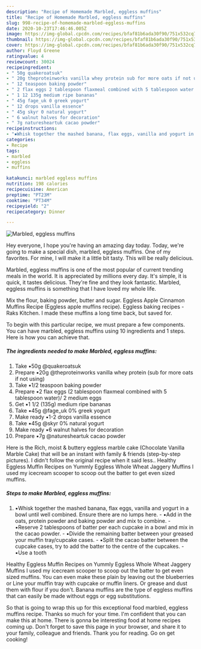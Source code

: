 ```yaml
---
description: "Recipe of Homemade Marbled, eggless muffins"
title: "Recipe of Homemade Marbled, eggless muffins"
slug: 998-recipe-of-homemade-marbled-eggless-muffins
date: 2020-10-23T17:46:46.005Z
image: https://img-global.cpcdn.com/recipes/bfaf81b6ada30f90/751x532cq70/marbled-eggless-muffins-recipe-main-photo.jpg
thumbnail: https://img-global.cpcdn.com/recipes/bfaf81b6ada30f90/751x532cq70/marbled-eggless-muffins-recipe-main-photo.jpg
cover: https://img-global.cpcdn.com/recipes/bfaf81b6ada30f90/751x532cq70/marbled-eggless-muffins-recipe-main-photo.jpg
author: Floyd Greene
ratingvalue: 4
reviewcount: 30024
recipeingredient:
- " 50g quakeroatsuk"
- " 20g theproteinworks vanilla whey protein sub for more oats if not using"
- " 12 teaspoon baking powder"
- " 2 flax eggs 2 tablespoon flaxmeal combined with 5 tablespoon water 2 medium eggs"
- " 1 12 135g medium ripe bananas"
- " 45g fage_uk 0 greek yogurt"
- " 12 drops vanilla essence"
- " 45g skyr 0 natural yogurt"
- " 6 walnut halves for decoration"
- " 7g naturesheartuk cacao powder"
recipeinstructions:
- "⁣⁣⁣▪️Whisk together the mashed banana, flax eggs, vanilla and yogurt in a bowl until well combined. Ensure there are no lumps here. ▪️Add in the oats, protein powder and baking powder and mix to combine. ⁣▪️Reserve 2 tablespoons of batter per each cupcake in a bowl and mix in the cacao powder. ⁣▪️Divide the remaining batter between ⁣your greased your muffin tray/cupcake cases. ⁣▪️Split the cacao batter between the cupcake cases, try to add the batter to the centre of the cupcakes. ⁣▪️Use a tooth"
categories:
- Recipe
tags:
- marbled
- eggless
- muffins

katakunci: marbled eggless muffins 
nutrition: 198 calories
recipecuisine: American
preptime: "PT23M"
cooktime: "PT34M"
recipeyield: "2"
recipecategory: Dinner

---
```



![Marbled, eggless muffins](https://img-global.cpcdn.com/recipes/bfaf81b6ada30f90/751x532cq70/marbled-eggless-muffins-recipe-main-photo.jpg)

Hey everyone, I hope you're having an amazing day today. Today, we're going to make a special dish, marbled, eggless muffins. One of my favorites. For mine, I will make it a little bit tasty. This will be really delicious.

Marbled, eggless muffins is one of the most popular of current trending meals in the world. It is appreciated by millions every day. It's simple, it is quick, it tastes delicious. They're fine and they look fantastic. Marbled, eggless muffins is something that I have loved my whole life.

Mix the flour, baking powder, butter and sugar. Eggless Apple Cinnamon Muffins Recipe (Eggless apple muffins recipe). Eggless baking recipes - Raks Kitchen. I made these muffins a long time back, but saved for.


To begin with this particular recipe, we must prepare a few components. You can have marbled, eggless muffins using 10 ingredients and 1 steps. Here is how you can achieve that.

<!--inarticleads1-->

##### The ingredients needed to make Marbled, eggless muffins:

1. Take  ⁣▪️50g @quakeroatsuk⁣
1. Prepare  ⁣▪️20g @theproteinworks vanilla whey protein (sub for more oats if not using)
1. Take  ⁣▪️1/2 teaspoon baking powder
1. Prepare  ⁣▪️2 flax eggs (2 tablespoon flaxmeal combined with 5 tablespoon water)/ 2 medium eggs
1. Get  ⁣▪️1 1/2 (135g) medium ripe bananas
1. Take  ⁣▪️45g @fage_uk 0% greek yogurt
1. Make ready  ⁣▪️1-2 drops vanilla essence
1. Take  ⁣▪️45g @skyr 0% natural yogurt
1. Make ready  ⁣▪️6 walnut halves for decoration⁣
1. Prepare  ⁣▪️7g @naturesheartuk cacao powder


Here is the Rich, moist &amp; buttery eggless marble cake (Chocolate Vanilla Marble Cake) that will be an instant with family &amp; friends (step-by-step pictures). I didn&#39;t follow the original recipe when it said less.. Healthy Eggless Muffin Recipes on Yummly Eggless Whole Wheat Jaggery Muffins I used my icecream scooper to scoop out the batter to get even sized muffins. 

<!--inarticleads2-->

##### Steps to make Marbled, eggless muffins:

1. ⁣⁣⁣▪️Whisk together the mashed banana, flax eggs, vanilla and yogurt in a bowl until well combined. Ensure there are no lumps here. - ▪️Add in the oats, protein powder and baking powder and mix to combine. - ⁣▪️Reserve 2 tablespoons of batter per each cupcake in a bowl and mix in the cacao powder. - ⁣▪️Divide the remaining batter between ⁣your greased your muffin tray/cupcake cases. - ⁣▪️Split the cacao batter between the cupcake cases, try to add the batter to the centre of the cupcakes. - ⁣▪️Use a tooth


Healthy Eggless Muffin Recipes on Yummly Eggless Whole Wheat Jaggery Muffins I used my icecream scooper to scoop out the batter to get even sized muffins. You can even make these plain by leaving out the blueberries or Line your muffin tray with cupcake or muffin liners. Or grease and dust them with flour if you don&#39;t. Banana muffins are the type of eggless muffins that can easily be made without eggs or egg substitutions. 

So that is going to wrap this up for this exceptional food marbled, eggless muffins recipe. Thanks so much for your time. I'm confident that you can make this at home. There is gonna be interesting food at home recipes coming up. Don't forget to save this page in your browser, and share it to your family, colleague and friends. Thank you for reading. Go on get cooking!
